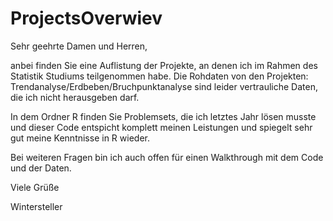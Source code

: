 # ProjectsOverwiev

Sehr geehrte Damen und Herren,

anbei finden Sie eine Auflistung der Projekte, an denen ich im Rahmen des Statistik Studiums teilgenommen habe.
Die Rohdaten von den Projekten: Trendanalyse/Erdbeben/Bruchpunktanalyse sind leider vertrauliche Daten, die ich nicht herausgeben darf. 

In dem Ordner R finden Sie Problemsets, die ich letztes Jahr lösen musste und dieser Code entspicht komplett meinen Leistungen und spiegelt sehr gut meine Kenntnisse in R wieder.

Bei weiteren Fragen bin ich auch offen für einen Walkthrough mit dem Code und der Daten.

Viele Grüße

Wintersteller
